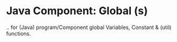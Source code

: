 # Java Component: Global (s)

.. for (Java) program/Component global Variables, Constant & (util) functions.

